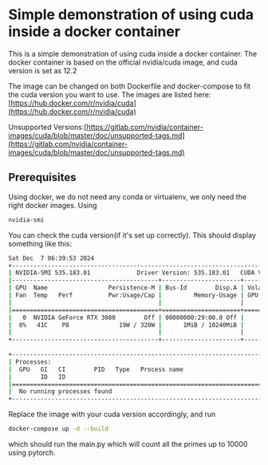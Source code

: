 # Simple demonstration of using cuda inside a docker container

This is a simple demonstration of using cuda inside a docker container. The docker container is based on the official nvidia/cuda image, and cuda version is set as 12.2

The image can be changed on both Dockerfile and docker-compose to fit the cuda version you want to use. The images are listed here: [https://hub.docker.com/r/nvidia/cuda](https://hub.docker.com/r/nvidia/cuda)

Unsupported Versions:[https://gitlab.com/nvidia/container-images/cuda/blob/master/doc/unsupported-tags.md](https://gitlab.com/nvidia/container-images/cuda/blob/master/doc/unsupported-tags.md)


## Prerequisites

Using docker, we do not need any conda or virtualenv, we only need the right docker images. Using
```bash
nvidia-smi
```

You can check the cuda version(if it's set up correctly). This should display something like this:
```bash
Sat Dec  7 06:39:53 2024       
+---------------------------------------------------------------------------------------+
| NVIDIA-SMI 535.183.01             Driver Version: 535.183.01   CUDA Version: 12.2     |
|-----------------------------------------+----------------------+----------------------+
| GPU  Name                 Persistence-M | Bus-Id        Disp.A | Volatile Uncorr. ECC |
| Fan  Temp   Perf          Pwr:Usage/Cap |         Memory-Usage | GPU-Util  Compute M. |
|                                         |                      |               MIG M. |
|=========================================+======================+======================|
|   0  NVIDIA GeForce RTX 3080        Off | 00000000:29:00.0 Off |                  N/A |
|  0%   41C    P8              19W / 320W |      1MiB / 10240MiB |      0%      Default |
|                                         |                      |                  N/A |
+-----------------------------------------+----------------------+----------------------+
                                                                                         
+---------------------------------------------------------------------------------------+
| Processes:                                                                            |
|  GPU   GI   CI        PID   Type   Process name                            GPU Memory |
|        ID   ID                                                             Usage      |
|=======================================================================================|
|  No running processes found                                                           |
+---------------------------------------------------------------------------------------+
```

Replace the image with your cuda version accordingly, and run
```bash
docker-compose up -d --build
```

which should run the main.py which will count all the primes up to 10000 using pytorch.
